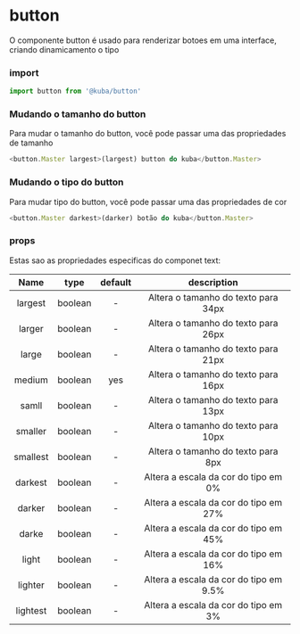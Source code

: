 # button

O componente button é usado para renderizar botoes em uma interface, criando dinamicamento o tipo

### import

```javascript
import button from '@kuba/button'
```

### Mudando o tamanho do button

Para mudar o tamanho do button, você pode passar uma das propriedades de tamanho

```javascript
<button.Master largest>(largest) button do kuba</button.Master>
```
### Mudando o tipo do button

Para mudar tipo do button, você pode passar uma das propriedades de cor

```javascript
<button.Master darkest>(darker) botão do kuba</button.Master>
```

### props

Estas sao as propriedades especificas do componet text:

| Name | type | default | description |
| :---: | :---: | :---: | :---: |
| largest | boolean | - | Altera o tamanho do texto para 34px
| larger | boolean | - | Altera o tamanho do texto para 26px
| large | boolean | - | Altera o tamanho do texto para 21px
| medium | boolean | yes | Altera o tamanho do texto para 16px
| samll | boolean | - | Altera o tamanho do texto para 13px
| smaller | boolean | - | Altera o tamanho do texto para 10px
| smallest | boolean | - | Altera o tamanho do texto para 8px
| darkest | boolean | - | Altera a escala da cor do tipo em 0%
| darker | boolean | - | Altera a escala da cor do tipo em 27%
| darke | boolean | - | Altera a escala da cor do tipo em 45%
| light | boolean | - | Altera a escala da cor do tipo em 16%
| lighter | boolean | - | Altera a escala da cor do tipo em 9.5%
| lightest | boolean | - | Altera a escala da cor do tipo em 3%
